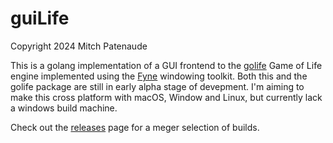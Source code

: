 # guiLife

Copyright 2024 Mitch Patenaude

This is a golang implementation of a GUI frontend to the
[golife](https://github.com/pneumaticdeath/golife) Game of Life engine
implemented using the [Fyne](https://fyne.io/) windowing toolkit.
Both this and the golife package are still in early alpha stage of 
devepment.  I'm aiming to make this cross platform with macOS, Window and
Linux, but currently lack a windows build machine.

Check out the [releases](https://github.com/pneumaticdeath/guiLife/releases) page for a meger selection of builds.
